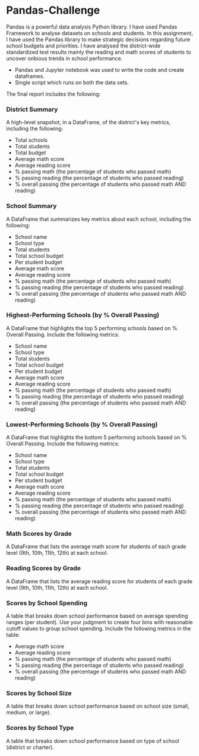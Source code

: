 # Pandas-Challenge

Pandas is a powerful data analysis Python library. I have used Pandas Framework to analyse datasets on schools and students.
In this assignment, I have used the Pandas library to make strategic decisions regarding future school budgets and priorities. I have analysed the district-wide standardized test results mainly the reading and math scores of students to uncover onbious trends in school performance.

- Pandas and Jupyter notebook was used to write the code and create dataframes.
- Single script which runs on both the data sets.

The final report includes the following:

### District Summary

A high-level snapshot, in a DataFrame, of the district's key metrics, including the following:

* Total schools
* Total students
* Total budget
* Average math score
* Average reading score
* % passing math (the percentage of students who passed math)
* % passing reading (the percentage of students who passed reading)
* % overall passing (the percentage of students who passed math AND reading)

### School Summary

A DataFrame that summarizes key metrics about each school, including the following:

* School name
* School type
* Total students
* Total school budget
* Per student budget
* Average math score
* Average reading score
* % passing math (the percentage of students who passed math)
* % passing reading (the percentage of students who passed reading)
* % overall passing (the percentage of students who passed math AND reading)

### Highest-Performing Schools (by % Overall Passing)

A DataFrame that highlights the top 5 performing schools based on % Overall Passing. Include the following metrics:

* School name
* School type
* Total students
* Total school budget
* Per student budget
* Average math score
* Average reading score
* % passing math (the percentage of students who passed math)
* % passing reading (the percentage of students who passed reading)
* % overall passing (the percentage of students who passed math AND reading)


### Lowest-Performing Schools (by % Overall Passing)

A DataFrame that highlights the bottom 5 performing schools based on % Overall Passing. Include the following metrics:

* School name
* School type
* Total students
* Total school budget
* Per student budget
* Average math score
* Average reading score
* % passing math (the percentage of students who passed math)
* % passing reading (the percentage of students who passed reading)
* % overall passing (the percentage of students who passed math AND reading)

### Math Scores by Grade

A DataFrame that lists the average math score for students of each grade level (9th, 10th, 11th, 12th) at each school.

### Reading Scores by Grade

A DataFrame that lists the average reading score for students of each grade level (9th, 10th, 11th, 12th) at each school.

### Scores by School Spending

A table that breaks down school performance based on average spending ranges (per student). Use your judgment to create four bins with reasonable cutoff values to group school spending. Include the following metrics in the table:

* Average math score
* Average reading score
* % passing math (the percentage of students who passed math)
* % passing reading (the percentage of students who passed reading)
* % overall passing (the percentage of students who passed math AND reading)

### Scores by School Size

A table that breaks down school performance based on school size (small, medium, or large).

### Scores by School Type

A table that breaks down school performance based on type of school (district or charter).
